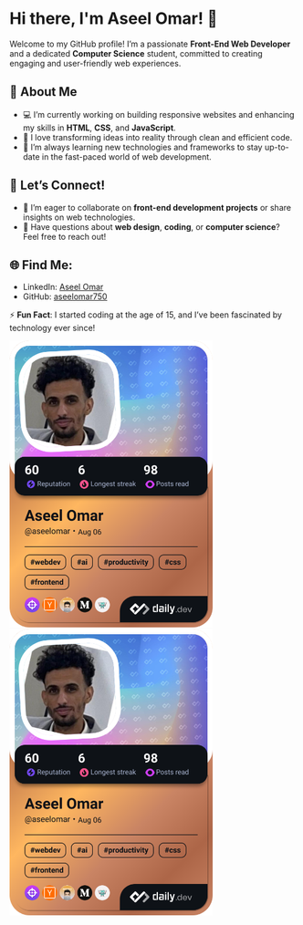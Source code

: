 # Hi there, I'm Aseel Omar! 👋
Welcome to my GitHub profile! I’m a passionate **Front-End Web Developer** and a dedicated **Computer Science** student, committed to creating engaging and user-friendly web experiences.

## 🌟 About Me
- 💻 I’m currently working on building responsive websites and enhancing my skills in **HTML**, **CSS**, and **JavaScript**.
- 🚀 I love transforming ideas into reality through clean and efficient code.
- 🌱 I’m always learning new technologies and frameworks to stay up-to-date in the fast-paced world of web development.

## 💬 Let’s Connect!
- 🤝 I’m eager to collaborate on **front-end development projects** or share insights on web technologies.
- 🧠 Have questions about **web design**, **coding**, or **computer science**? Feel free to reach out!

## 🌐 Find Me:
- LinkedIn: [Aseel Omar](https://www.linkedin.com/in/aseelomar)
- GitHub: [aseelomar750](https://github.com/aseelomar750)

⚡ **Fun Fact**: I started coding at the age of 15, and I’ve been fascinated by technology ever since!

<a href="https://app.daily.dev/aseelomar750"><img src="./devcard.png" width="356" alt="Aseel's Dev Card"/></a>
<a href="https://app.daily.dev/aseelomar"><img src="./devcard.png" width="356" alt="Aseel Omar's Dev Card"/></a>

